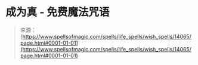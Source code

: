 <!--yml

分类：未分类

日期：2024年06月12日 18:52:52

-->

# 成为真 - 免费魔法咒语

> 来源：[https://www.spellsofmagic.com/spells/life_spells/wish_spells/14065/page.html#0001-01-01](https://www.spellsofmagic.com/spells/life_spells/wish_spells/14065/page.html#0001-01-01)
